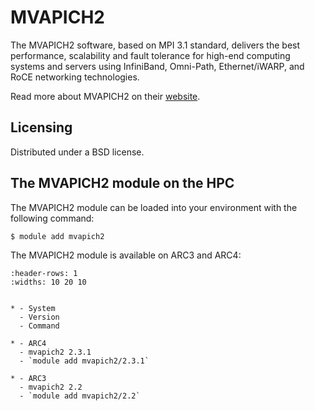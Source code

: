 # MVAPICH2

The MVAPICH2 software, based on MPI 3.1 standard, delivers the best performance, scalability and fault tolerance for high-end computing systems and servers using InfiniBand, Omni-Path, Ethernet/iWARP, and RoCE networking technologies.



Read more about MVAPICH2 on their [website](http://mvapich.cse.ohio-state.edu/).





## Licensing

Distributed under a BSD license.



## The MVAPICH2 module on the HPC

The MVAPICH2 module can be loaded into your environment with the following command:

```bash
$ module add mvapich2
```

The MVAPICH2 module is available on ARC3 and ARC4:

```{list-table}
:header-rows: 1
:widths: 10 20 10


* - System
  - Version
  - Command

* - ARC4
  - mvapich2 2.3.1
  - `module add mvapich2/2.3.1`

* - ARC3
  - mvapich2 2.2
  - `module add mvapich2/2.2`

```

